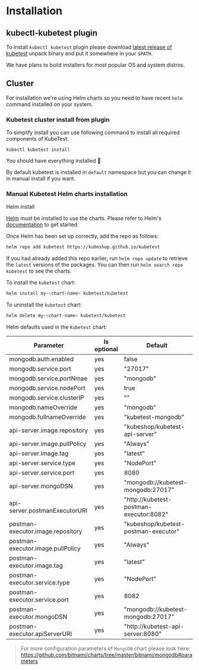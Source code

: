# Installation 

## kubectl-kubetest plugin

To install `kubectl kubetest` plugin please download [latest release of kubetest](
https://github.com/kubeshop/kubetest/releases) unpack binary and put it somewhere in 
your `$PATH`. 

We have plans to build installers for most popular OS and system distros.

## Cluster

For installation we're using Helm charts so you need to have recent `helm` command installed
on your system. 


### Kubetest cluster install from plugin

To simplify install you can use following command to install all required components of KubeTest: 

```
kubectl kubetest install
```

You should have everything installed 🏅

By default kubetest is installed in `default` namespace but you can change it in manual install if you want.


### Manual Kubetest Helm charts installation

Helm install 

[Helm](https://helm.sh) must be installed to use the charts.  Please refer to
Helm's [documentation](https://helm.sh/docs) to get started.

Once Helm has been set up correctly, add the repo as follows:
```sh
helm repo add kubetest https://kubeshop.github.io/kubetest
```
If you had already added this repo earlier, run `helm repo update` to retrieve
the `latest` versions of the packages.  You can then run `helm search repo
kubetest` to see the charts.

To install the `kubetest` chart:
```sh
helm install my-<chart-name> kubetest/kubetest
```
To uninstall the `kubetest` chart:
```sh
helm delete my-<chart-name> kubetest/kubetest
```

Helm defaults used in the `Kubetest` chart:

| Parameter | Is optional | Default |
| --- | --- | --- |
| mongodb.auth.enabled | yes | false |
| mongodb.service.port | yes | "27017" |
| mongodb.service.portNmae | yes | "mongodb" |
| mongodb.service.nodePort | yes | true |
| mongodb.service.clusterIP | yes | "" |
| mongodb.nameOverride | yes | "mongodb" |
| mongodb.fullnameOverride | yes | "kubetest-mongodb" |
| api-server.image.repository | yes | "kubeshop/kubetest-api-server" |
| api-server.image.pullPolicy | yes | "Always" |
| api-server.image.tag | yes | "latest" |
| api-server.service.type | yes | "NodePort" |
| api-server.service.port | yes | 8080 |
| api-server.mongoDSN | yes | "mongodb://kubetest-mongodb:27017" |
| api-server.postmanExecutorURI | yes | "http://kubetest-postman-executor:8082" |
| postman-executor.image.repository | yes | "kubeshop/kubetest-postman-executor" |
| postman-executor.image.pullPolicy | yes | "Always" |
| postman-executor.image.tag | yes | "latest" |
| postman-executor.service.type | yes | "NodePort" |
| postman-executor.service.port | yes | 8082 |
| postman-executor.mongoDSN | yes | "mongodb://kubetest-mongodb:27017" |
| postman-executor.apiServerURI | yes | "http://kubetest-api-server:8080" |

>For more configuration parameters of `MongoDB` chart please look here:
https://github.com/bitnami/charts/tree/master/bitnami/mongodb#parameters

